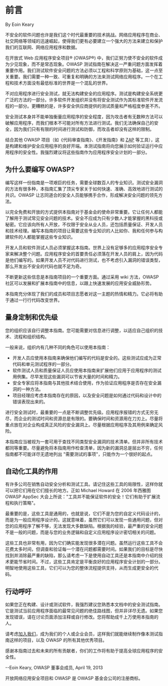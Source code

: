 # 前言

By Eoin Keary

不安全的软件问题也许是我们这个时代最重要的技术挑战。网络应用程序在商业、社交网络等领域的迅速崛起，使得我们更有必要建立一个强大的方法来建立和保护我们的互联网、网络应用程序和数据。

在开放式 Web 应用程序安全项目® (OWASP®) 中，我们正努力使不安全的软件成为少见现象，而不是常态现象。OWASP 测试指南在解决这一严重问题方面发挥着重要作用。我们测试软件安全问题的方法必须以工程和科学原则为基础，这一点至关重要。我们需要一种一致、可重复和明确的方法来测试网络应用程序。一个在工程和技术方面没有最低标准的世界是一个混乱的世界。

不对应用程序进行安全测试，就无法构建安全的应用程序。测试是构建安全系统更广泛的方法的一部分。许多软件开发组织并没有将安全测试作为其标准软件开发流程的一部分。更糟糕的是，许多安全供应商提供的测试质量和严格程度参差不齐。

安全测试本身并不能单独衡量应用程序的安全程度，因为攻击者有无数种方法可以破解应用程序，而我们根本不可能对所有方法进行测试。我们无法确保自己的安全，因为我们只有有限的时间进行测试和防御，而攻击者却没有这样的限制。

结合其他 OWASP 项目（如《代码审查指南》、《开发指南》和 [ZAP](https://www.zaproxy.org/) 等工具），这是构建和维护安全应用程序的良好开端。本测试指南将向您展示如何验证运行中应用程序的安全性。我强烈建议将这些指南作为应用程序安全计划的一部分。

## 为什么要编写 OWASP?

编写这样一份指南是一项艰巨的任务，需要全球数百人的专业知识。测试安全漏洞的方法有很多种，本指南汇集了顶尖专家关于如何快速、准确、高效地进行测试的共识。OWASP 让志同道合的安全人员能够携手合作，形成解决安全问题的领先方法。

以完全免费和开放的方式提供本指南对于基金会的使命非常重要。它让任何人都能了解用于测试常见安全问题的技术。安全不应成为只有少数人才能掌握的黑科技或秘密。它应该向所有人开放，不仅限于安全从业人员，还包括质量保证、开发人员和技术经理。编写本指南的项目让需要这些专业知识的人比如你、我和任何参与构建软件的人都能掌握这些专业知识。

开发人员和软件测试人员必须掌握这本指南。世界上没有足够多的应用程序安全专家来解决整个问题。应用程序安全的首要责任必须落在开发人员的肩上，因为代码是他们编写的。如果开发人员不对代码进行测试，也不考虑引入漏洞的错误类型，那么开发出不安全的代码也就不足为奇。

不断更新这些信息是本指南项目的一个重要方面。通过采用 wiki 方法，OWASP 社区可以发展和扩展本指南中的信息，以跟上快速发展的应用安全威胁形势。

本指南充分体现了我们的成员和项目志愿者对这一主题的热情和精力。它必将有助于通过一行行代码改变世界。

## 量身定制和优先级

您的组织应该自行调整本指南。您可能需要对信息进行调整，以适应自己组织的技术、流程和组织结构。

一般来说，组织内有几种不同的角色可以使用本指南：

- 开发人员应使用本指南来确保他们编写的代码是安全的。这些测试应成为正常代码和单元测试程序的一部分。
- 软件测试人员和质量保证人员应使用本指南来扩展他们应用于应用程序的测试用例集。尽早发现这些漏洞可以节省大量的时间和精力。
- 安全专家应将本指南与其他技术结合使用，作为验证应用程序是否存在安全漏洞的一种方法。
- 项目经理应考虑本指南存在的原因，以及安全问题是如何通过代码和设计中的错误表现出来的。

进行安全测试时，最重要的一点是不断调整优先级。应用程序报错的方式无穷无尽，而企业的测试时间和资源总是有限的。要确保时间和资源用在刀刃上。尽量将重点放在对企业构成真正风险的安全漏洞上。尽量根据应用程序及其用例来确定风险。

本指南应当被视为一套可用于查找不同类型安全漏洞的技术清单。但并非所有技术都同等重要。尽量避免将本指南用作检查清单，因为新的漏洞总是层出不穷，任何指南都不可能详尽无遗地列出 "需要测试的事项"，只能作为一个很好的起点。

## 自动化工具的作用

有许多公司在销售自动安全分析和测试工具。请记住这些工具的局限性，这样你就可以把它们用在它们擅长的地方。正如 Michael Howard 在 2006 年西雅图 OWASP AppSec 大会上所说："工具并不能保证软件的安全！它们有助于扩展流程和执行策略"。

最重要的是，这些工具是通用的，也就是说，它们不是为您的自定义代码设计的，而是为一般应用程序设计的。这就意味着，虽然它们可以发现一些通用问题，但对您的应用程序了解不够，无法发现大多数缺陷。根据我的经验，最严重的安全问题不是一般的问题，而是与您的业务逻辑和自定义应用程序设计密切相关的问题。

这些工具也非常有用，因为它们确实能发现很多潜在问题。虽然运行这些工具不会花费太多时间，但调查和验证每一个潜在问题都需要时间。如果我们的目标是尽快找到并消除最严重的缺陷，那么请考虑一下是使用自动工具还是本指南中介绍的技术更能节省时间。不过，这些工具肯定是平衡良好的应用程序安全计划的一部分。明智地使用这些工具，它们可以为您的整体流程提供支持，从而生成更安全的代码。

## 行动呼吁

如果您正在构建、设计或测试软件，我强烈建议您熟悉本文档中的安全测试指南。它是测试当前应用程序面临的最常见问题的绝佳路线图，但并非详尽无遗。如果您发现错误，请在讨论页面添加注释或自行修改。您将帮助成千上万使用本指南的人。

请考虑[加入我们](https://owasp.org/membership/)，成为我们的个人或企业会员，这样我们就能继续制作像本测试指南这样的项目，以及 OWASP 的所有其他优秀项目。

感谢本指南过去和未来的所有贡献者，你们的工作将有助于提高全球应用程序的安全性。

--Eoin Keary, OWASP 董事会成员, April 19, 2013

开放网络应用安全项目和 OWASP 是 OWASP 基金会公司的注册商标。
